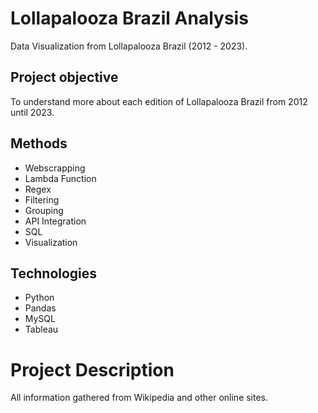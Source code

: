 # Lollapalooza Brazil Analysis
Data Visualization from Lollapalooza Brazil (2012 - 2023).

## Project objective
To understand more about each edition of Lollapalooza Brazil from 2012 until 2023.

## Methods
- Webscrapping
- Lambda Function
- Regex
- Filtering
- Grouping
- API Integration
- SQL
- Visualization

## Technologies
- Python
- Pandas
- MySQL
- Tableau

# Project Description
All information gathered from Wikipedia and other online sites.
